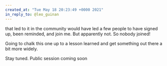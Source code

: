 ```yaml
---
created_at: "Tue May 18 20:23:49 +0000 2021"
in_reply_to: @leo_guinan
---
```


that led to it in the community would have led a few people to have signed up, been reminded, and join me. But apparently not. So nobody joined!

Going to chalk this one up to a lesson learned and get something out there a bit more widely.

Stay tuned. Public session coming soon
